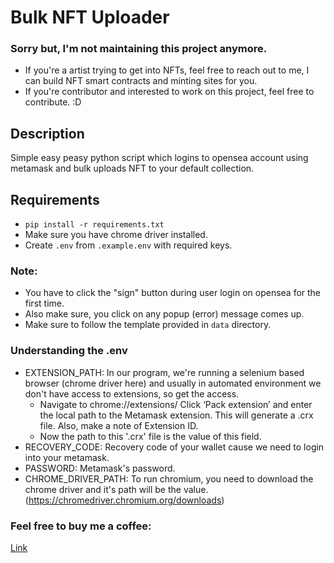 # Bulk NFT Uploader

### Sorry but, I'm not maintaining this project anymore.
-  If you're a artist trying to get into NFTs, feel free to reach out to me, I can build NFT smart contracts and minting sites for you. 
-  If you're contributor and interested to work on this project, feel free to contribute. :D

## Description
Simple easy peasy python script which logins to opensea account using metamask and bulk uploads NFT to your default collection.

## Requirements

- `pip install -r requirements.txt`
- Make sure you have chrome driver installed.
- Create `.env` from `.example.env` with required keys.


### Note:
- You have to click the "sign" button during user login on opensea for the first time.
- Also make sure, you click on any popup (error) message comes up.
- Make sure to follow the template provided in `data` directory.

### Understanding the .env

- EXTENSION_PATH: In our program, we're running a selenium based browser (chrome driver here) and usually in automated environment we don't have access to extensions, so get the access.
   - Navigate to chrome://extensions/
Click ‘Pack extension’ and enter the local path to the Metamask extension. This will generate a .crx file. Also, make a note of Extension ID.
   - Now the path to this '.crx' file is the value of this field.
- RECOVERY_CODE: Recovery code of your wallet cause we need to login into your metamask.
- PASSWORD: Metamask's password.
- CHROME_DRIVER_PATH: To run chromium, you need to download the chrome driver and it's path will be the value. (https://chromedriver.chromium.org/downloads)




### Feel free to buy me a coffee:
[Link](https://buymeacoffee.com/lakshyakhera)
